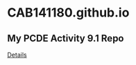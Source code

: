 # CAB141180.github.io
## My PCDE Activity 9.1 Repo
<a href= "https://cab141180.github.io/PCDE-Activity-9.1/"> Details </a>
